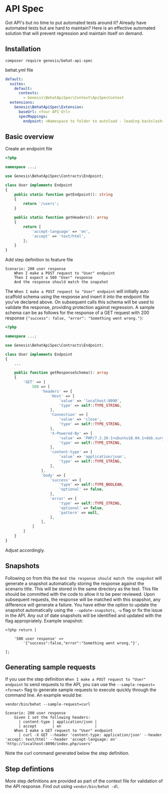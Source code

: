 API Spec
=========

Got API's but no time to put automated tests around it? Already have automated tests but are hard to maintain? Here is an effective automated solution that will prevent regression and maintain itself on demand.

Installation
------------

```
composer require genesis/behat-api-spec
```

behat.yml file

```yaml
default:
  suites:
    default:
      contexts:
        - Genesis\BehatApiSpec\Context\ApiSpecContext
  extensions:
    Genesis\BehatApiSpec\Extension:
      baseUrl: <Your API Url>
      specMappings:
        endpoint: <Namespace to folder to autoload - leading backslash>
```

Basic overview
--------------

Create an endpoint file
```php
<?php

namespace ...;

use Genesis\BehatApiSpec\Contracts\Endpoint;

class User implements Endpoint
{
    public static function getEndpoint(): string
    {
        return '/users';
    }

    public static function getHeaders(): array
    {
        return [
            'accept-language' => 'en',
            'accept' => 'text/html',
        ];
    }
}

```

Add step definition to feature file

```gherkin
Scenario: 200 user response
    When I make a POST request to "User" endpoint
    Then I expect a 500 "User" response
    And the response should match the snapshot
```

The `When I make a POST request to "User" endpoint` will initially auto scaffold schema using the response and insert it into the endpoint file you've declared above. On subsequent calls this schema will be used to validate the response, providing protection against regression. A sample schema can be as follows for the response of a GET request with 200 response `{"success": false, "error": "Something went wrong."}`:

```php
<?php

namespace ...;

use Genesis\BehatApiSpec\Contracts\Endpoint;

class User implements Endpoint
{
    ...

    public function getResponseSchema(): array
    {
        'GET' => [
            500 => [
                'headers' => [
                    'Host' => [
                        'value' => 'localhost:8090',
                        'type' => self::TYPE_STRING,
                    ],
                    'Connection' => [
                        'value' => 'close',
                        'type' => self::TYPE_STRING,
                    ],
                    'X-Powered-By' => [
                        'value' => 'PHP/7.2.26-1+ubuntu18.04.1+deb.sury.org+1',
                        'type' => self::TYPE_STRING,
                    ],
                    'content-type' => [
                        'value' => 'application/json',
                        'type' => self::TYPE_STRING,
                    ],
                ],
                'body' => [
                    'success' => [
                        'type' => self::TYPE_BOOLEAN,
                        'optional' => false,
                    ],
                    'error' => [
                        'type' => self::TYPE_STRING,
                        'optional' => false,
                        'pattern' => null,
                    ],
                ],
            ]
        ]
    }
}

```

Adjust accordingly.

Snapshots
---------

Following on from this the `And the response should match the snapshot` will generate a snapshot automatically storing the response against the scenario title. This will be stored in the same directory as the test. This file should be committed with the code to allow it to be peer reviewed. Upon subsequent requests, the response will be matched with this snapshot, any difference will generate a failure. You have either the option to update the snapshot automatically using the `--update-snapshots`, `-u` flag or fix the issue in the API. Any out of date snapshots will be identified and updated with the flag appropriately. Example snapshot:

```
<?php return [

    '500 user response' =>
        '{"success":false,"error":"Something went wrong."}',

];

```

Generating sample requests
--------------------------

If you use the step definition `When I make a POST request to "User" endpoint` to send requests to the API, you can use the `--sample-request=<format>` flag to generate sample requests to execute quickly through the command line. An example would be:

`vendor/bin/behat --sample-request=curl`

```
Scenario: 200 user response
    Given I set the following headers:
      | content-type | application/json |
      | accept       | en               |
    When I make a GET request to "User" endpoint
      │ curl -X GET --header 'content-type: application/json' --header 'accept: text/html' --header 'accept-language: en' 'http://localhost:8090/index.php/users'
```

Note the curl command generated below the step definition.

Step defintions
----------------

More step definitions are provided as part of the context file for validation of the API response. Find out using `vendor/bin/behat -dl`.
